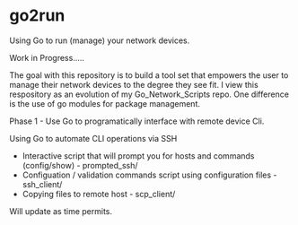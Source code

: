 # go2run
Using Go to run (manage) your network devices.

Work in Progress.....

The goal with this repository is to build a tool set that empowers the user to manage their network devices to the degree they see fit.
I view this respository as an evolution of my Go_Network_Scripts repo. One difference is the use of go modules for package management.

Phase 1 - Use Go to programatically interface with remote device Cli.

Using Go to automate CLI operations via SSH

- Interactive script that will prompt you for hosts and commands (config/show) - prompted_ssh/
- Configuation / validation commands script using configuration files - ssh_client/
- Copying files to remote host - scp_client/


Will update as time permits.





